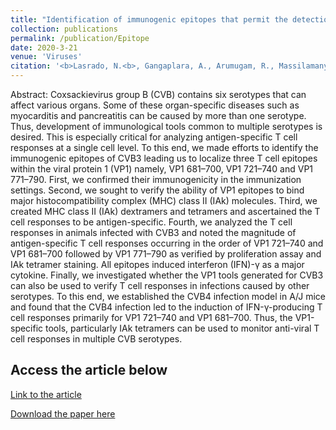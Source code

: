 ```yaml
---
title: "Identification of immunogenic epitopes that permit the detection of antigen-specific T cell responses in multiple serotypes of group B coxsackievirus infections"
collection: publications
permalink: /publication/Epitope
date: 2020-3-21
venue: 'Viruses'
citation: '<b>Lasrado, N.<b>, Gangaplara, A., Arumugam, R., Massilamany, C., Pokal, S., Zhou, Y., Xiang, S.-H., Steffen, D., Reddy, J. Identification of Immunogenic Epitopes That Permit the Detection of Antigen-Specific T Cell Responses in Multiple Serotypes of Group B Coxsackievirus Infections. Viruses 2020, 12, 347.'
---
```


Abstract:
Coxsackievirus group B (CVB) contains six serotypes that can affect various organs. Some of these organ-specific diseases such as myocarditis and pancreatitis can be caused by more than one serotype. Thus, development of immunological tools common to multiple serotypes is desired. This is especially critical for analyzing antigen-specific T cell responses at a single cell level. To this end, we made efforts to identify the immunogenic epitopes of CVB3 leading us to localize three T cell epitopes within the viral protein 1 (VP1) namely, VP1 681–700, VP1 721–740 and VP1 771–790. First, we confirmed their immunogenicity in the immunization settings. Second, we sought to verify the ability of VP1 epitopes to bind major histocompatibility complex (MHC) class II (IAk) molecules. Third, we created MHC class II (IAk) dextramers and tetramers and ascertained the T cell responses to be antigen-specific. Fourth, we analyzed the T cell responses in animals infected with CVB3 and noted the magnitude of antigen-specific T cell responses occurring in the order of VP1 721–740 and VP1 681–700 followed by VP1 771–790 as verified by proliferation assay and IAk tetramer staining. All epitopes induced interferon (IFN)-γ as a major cytokine. Finally, we investigated whether the VP1 tools generated for CVB3 can also be used to verify T cell responses in infections caused by other serotypes. To this end, we established the CVB4 infection model in A/J mice and found that the CVB4 infection led to the induction of IFN-γ-producing T cell responses primarily for VP1 721–740 and VP1 681–700. Thus, the VP1-specific tools, particularly IAk tetramers can be used to monitor anti-viral T cell responses in multiple CVB serotypes.

Access the article below
----
[Link to the article](https://www.mdpi.com/1999-4915/12/3/347)

[Download the paper here](http://ninaadlasrado.github.io/files/Epitope.pdf)

